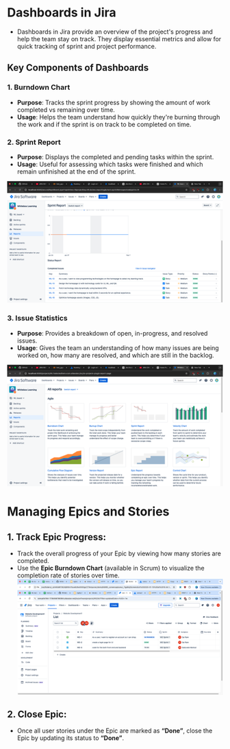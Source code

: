 # Dashboards in Jira

- Dashboards in Jira provide an overview of the project's progress and help the team stay on track. They display essential metrics and allow for quick tracking of sprint and project performance.

## Key Components of Dashboards

### 1. Burndown Chart
- **Purpose**: Tracks the sprint progress by showing the amount of work completed vs remaining over time.
- **Usage**: Helps the team understand how quickly they're burning through the work and if the sprint is on track to be completed on time.

### 2. Sprint Report
- **Purpose**: Displays the completed and pending tasks within the sprint.
- **Usage**: Useful for assessing which tasks were finished and which remain unfinished at the end of the sprint.

![alt text](<./Sprint report.png>)

### 3. Issue Statistics
- **Purpose**: Provides a breakdown of open, in-progress, and resolved issues.
- **Usage**: Gives the team an understanding of how many issues are being worked on, how many are resolved, and which are still in the backlog.

![alt text](<./ALL reports.png>)

# Managing Epics and Stories

## 1. Track Epic Progress:
- Track the overall progress of your Epic by viewing how many stories are completed.
- Use the **Epic Burndown Chart** (available in Scrum) to visualize the completion rate of stories over time.
![alt text](<project summary_ss.png>)
## 2. Close Epic:
- Once all user stories under the Epic are marked as **“Done”**, close the Epic by updating its status to **“Done”**.
